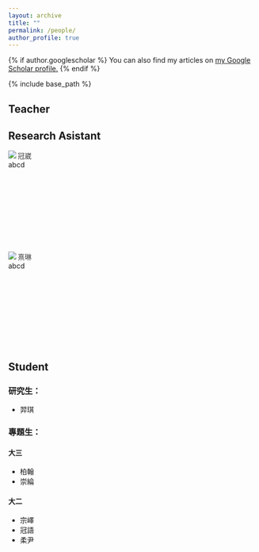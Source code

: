 ```yaml
---
layout: archive
title: ""
permalink: /people/
author_profile: true
---
```


{% if author.googlescholar %}
  You can also find my articles on <u><a href="{{author.googlescholar}}">my Google Scholar profile</a>.</u>
{% endif %}

{% include base_path %}
## Teacher

## Research Asistant

<p><img src="/images/bio-photo.jpg" align="left"/>
  <font color="#3C3C3C">冠崴</font><br>
  abcd<br><br><br><br><br><br><br><br><br><br>
</p>
<p><img src="/images/bio-photo.jpg" align="left"/>
  <font color="#3C3C3C">熹琳</font><br>
  abcd<br><br><br><br><br><br><br><br><br><br>
</p>

## Student
### 研究生：
- 羿琪

### 專題生：
#### 大三
  - 柏翰
  - 崇綸

#### 大二
  - 宗嶧
  - 冠語
  - 柔尹
